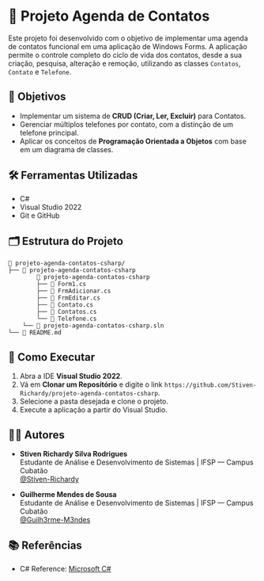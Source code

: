 # 📓 Projeto Agenda de Contatos

Este projeto foi desenvolvido com o objetivo de implementar uma agenda de contatos funcional em uma aplicação de Windows Forms. A aplicação permite o controle completo do ciclo de vida dos contatos, desde a sua criação, pesquisa, alteração e remoção, utilizando as classes `Contatos`, `Contato` e `Telefone`.

## 🎯 Objetivos

- Implementar um sistema de **CRUD (Criar, Ler, Excluir)** para Contatos.
- Gerenciar múltiplos telefones por contato, com a distinção de um telefone principal.
- Aplicar os conceitos de **Programação Orientada a Objetos** com base em um diagrama de classes.

## 🛠️ Ferramentas Utilizadas

- C#
- Visual Studio 2022
- Git e GitHub

## 🗂️ Estrutura do Projeto

```
📁 projeto-agenda-contatos-csharp/
├── 📁 projeto-agenda-contatos-csharp
        📁 projeto-agenda-contatos-csharp
        ├── 📄 Form1.cs
        ├── 📄 FrmAdicionar.cs
        ├── 📄 FrmEditar.cs
        ├── 📄 Contato.cs
        ├── 📄 Contatos.cs
        └── 📄 Telefone.cs
    └── 📄 projeto-agenda-contatos-csharp.sln
└── 📄 README.md
```

## 🚀 Como Executar

1. Abra a IDE **Visual Studio 2022**.
2. Vá em **Clonar um Repositório** e digite o link `https://github.com/Stiven-Richardy/projeto-agenda-contatos-csharp`.
3. Selecione a pasta desejada e clone o projeto.
4. Execute a aplicação a partir do Visual Studio.

## 👨‍🏫 Autores

- **Stiven Richardy Silva Rodrigues**  
  Estudante de Análise e Desenvolvimento de Sistemas | IFSP — Campus Cubatão  
  [@Stiven-Richardy](https://github.com/Stiven-Richardy)

- **Guilherme Mendes de Sousa**  
  Estudante de Análise e Desenvolvimento de Sistemas | IFSP — Campus Cubatão  
  [@Guilh3rme-M3ndes](https://github.com/Guilh3rme-M3ndes)

## 📚 Referências

- C# Reference: [Microsoft C#](https://learn.microsoft.com/pt-br/visualstudio/get-started/csharp/?view=vs-2022)
